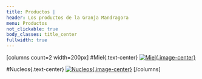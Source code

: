```yaml
---
title: Productos | 
header: Los productos de la Granja Mandragora
menu: Productos
not_clickable: true
body_classes: title_center
fullwidth: true
---
```


[columns count=2 width=200px]
#Miel{.text-center}
[![Miel](/images/abejas/bote_miel_doodle_negra.png?resize=200,200){.image-center}](/productos/miel)

#Nucleos{.text-center}
[![Nucleos](/images/abejas/colmena_doodle_negra.png?resize=200,200){.image-center}](/productos/nucleos)
[/columns]

